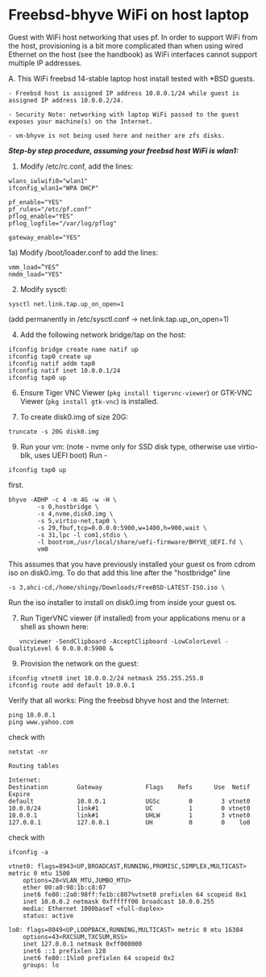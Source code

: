 # Freebsd-bhyve WiFi on host laptop

Guest with WiFi host networking that uses pf.
In order to support WiFi from the host, provisioning is a bit more complicated than when using wired Ethernet on the host (see the handbook) as WiFi interfaces cannot support multiple IP addresses.

A. This WiFi freebsd 14-stable laptop host install tested with *BSD guests.
	
	- Freebsd host is assigned IP address 10.0.0.1/24 while guest is assigned IP address 10.0.0.2/24.

	- Security Note: networking with laptop WiFi passed to the guest exposes your machine(s) on the Internet.

	- vm-bhyve is not being used here and neither are zfs disks.

**_Step-by step procedure, assuming your freebsd host WiFi is wlan1:_**

1) Modify /etc/rc.conf, add the lines:
```
wlans_iwlwifi0="wlan1"
ifconfig_wlan1="WPA DHCP"

pf_enable="YES"
pf_rules="/etc/pf.conf" 
pflog_enable="YES"
pflog_logfile="/var/log/pflog"

gateway_enable="YES"
```

1a) Modify /boot/loader.conf to add the lines:
```
vmm_load=”YES” 
nmdm_load="YES"
```

2) Modify sysctl:
```
sysctl net.link.tap.up_on_open=1
```
(add permanently in /etc/sysctl.conf -> net.link.tap.up_on_open=1)

4) Add the following network bridge/tap on the host:
```
ifconfig bridge create name natif up
ifconfig tap0 create up 
ifconfig natif addm tap0
ifconfig natif inet 10.0.0.1/24
ifconfig tap0 up
```

6) Ensure Tiger VNC Viewer (```pkg install tigervnc-viewer```) or GTK-VNC Viewer (```pkg install gtk-vnc```) is installed.

7) To create disk0.img of size 20G:
```
truncate -s 20G disk0.img
```

9) Run your vm: (note - nvme only for SSD disk type, otherwise use virtio-blk, uses UEFI boot) Run -
```
ifconfig tap0 up
```
first.
```
bhyve -ADHP -c 4 -m 4G -w -H \
        -s 0,hostbridge \
        -s 4,nvme,disk0.img \
        -s 5,virtio-net,tap0 \
        -s 29,fbuf,tcp=0.0.0.0:5900,w=1400,h=900,wait \
        -s 31,lpc -l com1,stdio \
        -l bootrom,/usr/local/share/uefi-firmware/BHYVE_UEFI.fd \
        vm0
```
This assumes that you have previously installed your guest os from cdrom iso on disk0.img.
To do that add this line after the "hostbridge" line

```
-s 3,ahci-cd,/home/shingy/Downloads/FreeBSD-LATEST-ISO.iso \
```
Run the iso installer to install on disk0.img from inside your guest os.

7) Run TigerVNC viewer (if installed) from your applications menu or a shell as shown here:
``` 
   vncviewer -SendClipboard -AcceptClipboard -LowColorLevel -QualityLevel 6 0.0.0.0:5900 &
```

9) Provision the network on the guest:
```    
ifconfig vtnet0 inet 10.0.0.2/24 netmask 255.255.255.0
ifconfig route add default 10.0.0.1
```

Verify that all works:
Ping the freebsd bhyve host and the Internet: 
```
ping 10.0.0.1
ping www.yahoo.com
```

check with 
```
netstat -nr
```
```
Routing tables

Internet:
Destination        Gateway            Flags    Refs      Use  Netif Expire
default            10.0.0.1           UGSc        0        3 vtnet0       
10.0.0/24          link#1             UC          1        0 vtnet0       
10.0.0.1           link#1             UHLW        1        3 vtnet0       
127.0.0.1          127.0.0.1          UH          0        0    lo0  
```
check with 
```
ifconfig -a

vtnet0: flags=8943<UP,BROADCAST,RUNNING,PROMISC,SIMPLEX,MULTICAST> metric 0 mtu 1500
	options=28<VLAN_MTU,JUMBO_MTU>
	ether 00:a0:98:1b:c8:07
	inet6 fe80::2a0:98ff:fe1b:c807%vtnet0 prefixlen 64 scopeid 0x1
	inet 10.0.0.2 netmask 0xffffff00 broadcast 10.0.0.255
	media: Ethernet 1000baseT <full-duplex>
	status: active
 
lo0: flags=8049<UP,LOOPBACK,RUNNING,MULTICAST> metric 0 mtu 16384
	options=43<RXCSUM,TXCSUM,RSS>
	inet 127.0.0.1 netmask 0xff000000
	inet6 ::1 prefixlen 128
	inet6 fe80::1%lo0 prefixlen 64 scopeid 0x2
	groups: lo
```








   
